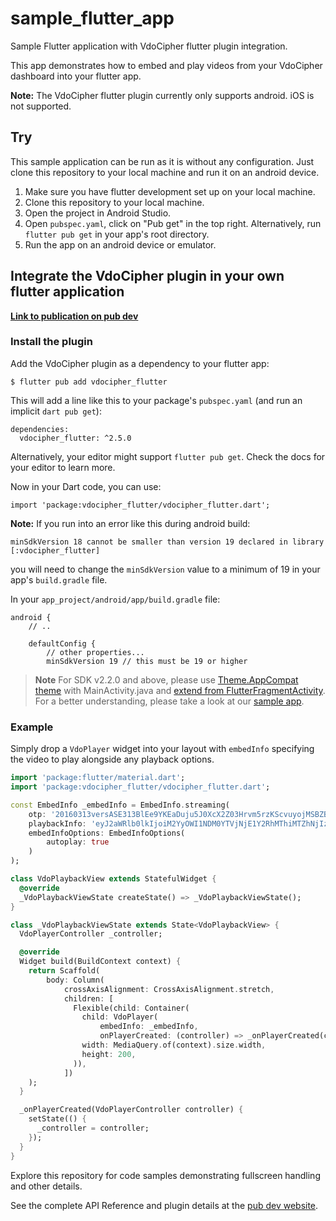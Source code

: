 # sample_flutter_app

Sample Flutter application with VdoCipher flutter plugin integration.

This app demonstrates how to embed and play videos from your VdoCipher dashboard into your flutter app.

__Note:__ The VdoCipher flutter plugin currently only supports android. iOS is not supported.

## Try

This sample application can be run as it is without any configuration. Just clone this repository to your local machine and run it on an android device.

1. Make sure you have flutter development set up on your local machine.
2. Clone this repository to your local machine.
3. Open the project in Android Studio.
4. Open `pubspec.yaml`, click on "Pub get" in the top right. Alternatively, run `flutter pub get` in your app's root directory.
5. Run the app on an android device or emulator.

## Integrate the VdoCipher plugin in your own flutter application

__[Link to publication on pub dev](https://pub.dev/packages/vdocipher_flutter)__

### Install the plugin

Add the VdoCipher plugin as a dependency to your flutter app:

```
$ flutter pub add vdocipher_flutter
```

This will add a line like this to your package's `pubspec.yaml` (and run an implicit `dart pub get`):

```
dependencies:
  vdocipher_flutter: ^2.5.0
```

Alternatively, your editor might support `flutter pub get`. Check the docs for your editor to learn more.

Now in your Dart code, you can use:

```
import 'package:vdocipher_flutter/vdocipher_flutter.dart';
```

__Note:__ If you run into an error like this during android build:

`minSdkVersion 18 cannot be smaller than version 19 declared in library [:vdocipher_flutter]`

you will need to change the `minSdkVersion` value to a minimum of 19 in your app's `build.gradle` file.

In your `app_project/android/app/build.gradle` file:

```
android {
    // ..

    defaultConfig {
        // other properties...
        minSdkVersion 19 // this must be 19 or higher
```

> **Note**
> For SDK v2.2.0 and above, please use [Theme.AppCompat theme](https://github.com/VdoCipher/sample_flutter_app/blob/master/android/app/src/main/res/values/styles.xml#:~:text=%3Cstyle%20name%3D%22NormalTheme%22%20parent%3D%22Theme.AppCompat.Light.NoActionBar%22%3E) with MainActivity.java and [extend from FlutterFragmentActivity](https://github.com/VdoCipher/sample_flutter_app/blob/master/android/app/src/main/java/com/vdocipher/sample_flutter_app/MainActivity.java#:~:text=public%20class%20MainActivity%20extends%20FlutterFragmentActivity). For a better understanding, please take a look at our [sample app](https://github.com/VdoCipher/sample_flutter_app).

### Example

Simply drop a `VdoPlayer` widget into your layout with `embedInfo` specifying the video to play alongside 
any playback options.

```dart
import 'package:flutter/material.dart';
import 'package:vdocipher_flutter/vdocipher_flutter.dart';

const EmbedInfo _embedInfo = EmbedInfo.streaming(
    otp: '20160313versASE313BlEe9YKEaDuju5J0XcX2Z03Hrvm5rzKScvuyojMSBZBxfZ',
    playbackInfo: 'eyJ2aWRlb0lkIjoiM2YyOWI1NDM0YTVjNjE1Y2RhMThiMTZhNjIzMmZkNzUifQ==',
    embedInfoOptions: EmbedInfoOptions(
        autoplay: true
    )
);

class VdoPlaybackView extends StatefulWidget {
  @override
  _VdoPlaybackViewState createState() => _VdoPlaybackViewState();
}

class _VdoPlaybackViewState extends State<VdoPlaybackView> {
  VdoPlayerController _controller;

  @override
  Widget build(BuildContext context) {
    return Scaffold(
        body: Column(
            crossAxisAlignment: CrossAxisAlignment.stretch,
            children: [
              Flexible(child: Container(
                child: VdoPlayer(
                    embedInfo: _embedInfo,
                    onPlayerCreated: (controller) => _onPlayerCreated(controller)),
                width: MediaQuery.of(context).size.width,
                height: 200,
              )),
            ])
    );
  }

  _onPlayerCreated(VdoPlayerController controller) {
    setState(() {
      _controller = controller;
    });
  }
}
```

Explore this repository for code samples demonstrating fullscreen handling and other details.

See the complete API Reference and plugin details at the [pub dev website](https://pub.dev/packages/vdocipher_flutter).
